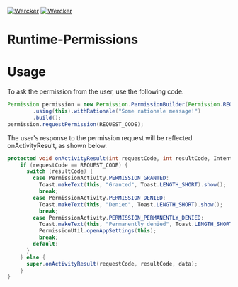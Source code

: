 [![Wercker](https://api.travis-ci.org/karthyks/Runtime-Permissions.svg?branch=master)](https://travis-ci.org/karthyks/Runtime-Permissions) 
[![Wercker](https://img.shields.io/badge/jcenter-v1.1-yellow.svg)](https://bintray.com/karthik-logs/karthyks/Runtime-Permissions/1.1)

# Runtime-Permissions

# Usage 

To ask the permission from the user, use the following code. 

```java
Permission permission = new Permission.PermissionBuilder(Permission.REQUEST_LOCATION)
        .using(this).withRationale("Some rationale message!")
        .build();
permission.requestPermission(REQUEST_CODE);
```

The user's response to the permission request will be reflected onActivityResult, as shown below.

```java
protected void onActivityResult(int requestCode, int resultCode, Intent data) {
    if (requestCode == REQUEST_CODE) {
      switch (resultCode) {
        case PermissionActivity.PERMISSION_GRANTED:
          Toast.makeText(this, "Granted", Toast.LENGTH_SHORT).show();
          break;
        case PermissionActivity.PERMISSION_DENIED:
          Toast.makeText(this, "Denied", Toast.LENGTH_SHORT).show();
          break;
        case PermissionActivity.PERMISSION_PERMANENTLY_DENIED:
          Toast.makeText(this, "Permanently denied", Toast.LENGTH_SHORT).show();
          PermissionUtil.openAppSettings(this);
          break;
        default:
      }
    } else {
      super.onActivityResult(requestCode, resultCode, data);
    }
}
```





